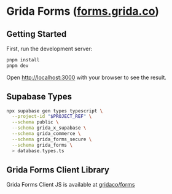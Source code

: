 # Grida Forms ([forms.grida.co](https://forms.grida.co))

## Getting Started

First, run the development server:

```bash
pnpm install
pnpm dev
```

Open [http://localhost:3000](http://localhost:3000) with your browser to see the result.

## Supabase Types

```bash
npx supabase gen types typescript \
  --project-id "$PROJECT_REF" \
  --schema public \
  --schema grida_x_supabase \
  --schema grida_commerce \
  --schema grida_forms_secure \
  --schema grida_forms \
  > database.types.ts
```

## Grida Forms Client Library

Grida Forms Client JS is available at [gridaco/forms](https://github.com/gridaco/forms)

<!--  -->
